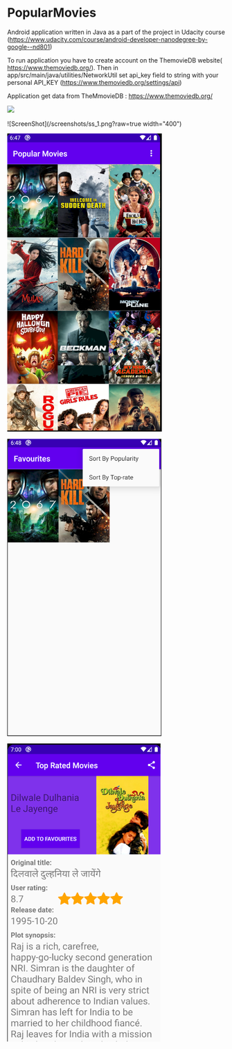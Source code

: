 # PopularMovies
Android application written in Java as a part of the project in Udacity course (https://www.udacity.com/course/android-developer-nanodegree-by-google--nd801)

To run application you have to create account on the ThemovieDB website( https://www.themoviedb.org/). Then in app/src/main/java/utilities/NetworkUtil  set api_key field to string with your personal API_KEY (https://www.themoviedb.org/settings/api)

Application get data from TheMmovieDB : https://www.themoviedb.org/

![](/screenshots/gif_1.gif?raw=true)

![ScreenShot](/screenshots/ss_1.png?raw=true width="400")

![ScreenShot](/screenshots/ss_2.png?raw=true)

![ScreenShot](/screenshots/ss_3.png?raw=true)

![ScreenShot](/screenshots/ss_4.png?raw=true)
